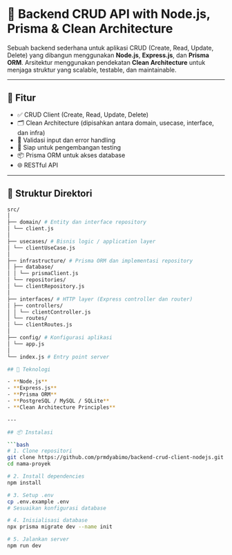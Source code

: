 # 🧩 Backend CRUD API with Node.js, Prisma & Clean Architecture

Sebuah backend sederhana untuk aplikasi CRUD (Create, Read, Update, Delete) yang dibangun menggunakan **Node.js**, **Express.js**, dan **Prisma ORM**. Arsitektur menggunakan pendekatan **Clean Architecture** untuk menjaga struktur yang scalable, testable, dan maintainable.

---

## 🚀 Fitur

- ✅ CRUD Client (Create, Read, Update, Delete)
- 🗂 Clean Architecture (dipisahkan antara domain, usecase, interface, dan infra)
- 🔐 Validasi input dan error handling
- 🧪 Siap untuk pengembangan testing
- 📦 Prisma ORM untuk akses database
- 🌐 RESTful API

---

## 📁 Struktur Direktori

```bash
src/
│
├── domain/ # Entity dan interface repository
│ └── client.js
│
├── usecases/ # Bisnis logic / application layer
│ └── clientUseCase.js
│
├── infrastructure/ # Prisma ORM dan implementasi repository
│ ├── database/
│ │ └── prismaClient.js
│ └── repositories/
│ └── clientRepository.js
│
├── interfaces/ # HTTP layer (Express controller dan router)
│ ├── controllers/
│ │ └── clientController.js
│ └── routes/
│ └── clientRoutes.js
│
├── config/ # Konfigurasi aplikasi
│ └── app.js
│
└── index.js # Entry point server

## 🧰 Teknologi

- **Node.js**
- **Express.js**
- **Prisma ORM**
- **PostgreSQL / MySQL / SQLite**
- **Clean Architecture Principles**

---

## 📦 Instalasi

```bash
# 1. Clone repositori
git clone https://github.com/prmdyabimo/backend-crud-client-nodejs.git
cd nama-proyek

# 2. Install dependencies
npm install

# 3. Setup .env
cp .env.example .env
# Sesuaikan konfigurasi database

# 4. Inisialisasi database
npx prisma migrate dev --name init

# 5. Jalankan server
npm run dev
